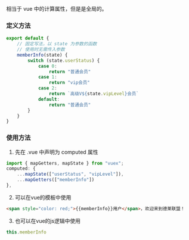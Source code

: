 相当于 vue 中的计算属性，但是是全局的。
### 定义方法
```js
export default {
    // 固定写法，以 state 为参数的函数
    // 使用时无需传入参数
    memberInfo(state) {
        switch (state.userStatus) {
            case 0:
                return "普通会员"
            case 1:
                return "vip会员"
            case 2:
                return `高级V${state.vipLevel}会员`
            default:
                return "普通会员"
        }
    }
}
```

### 使用方法
1. 先在 .vue 中声明为 computed 属性
```js
import { mapGetters, mapState } from "vuex";
computed: {
    ...mapState(["userStatus", "vipLevel"]),
    ...mapGetters(["memberInfo"])
},
```
2. 可以在vue的模板中使用
```html
<span style="color: red;">{{memberInfo}}用户</span>，欢迎来到德莱联盟！
```
3. 也可以在vue的js逻辑中使用
```js
this.memberInfo
```
